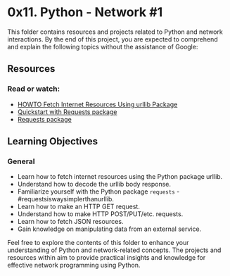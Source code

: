 # 0x11. Python - Network #1

This folder contains resources and projects related to Python and network interactions. By the end of this project, you are expected to comprehend and explain the following topics without the assistance of Google:

## Resources

### Read or watch:
- [HOWTO Fetch Internet Resources Using urllib Package](https://docs.python.org/3/howto/urllib2.html)
- [Quickstart with Requests package](https://docs.python-requests.org/en/latest/user/quickstart/)
- [Requests package](https://docs.python-requests.org/en/latest/)
  
## Learning Objectives

### General
- Learn how to fetch internet resources using the Python package urllib.
- Understand how to decode the urllib body response.
- Familiarize yourself with the Python package `requests` - #requestsiswaysimplerthanurllib.
- Learn how to make an HTTP GET request.
- Understand how to make HTTP POST/PUT/etc. requests.
- Learn how to fetch JSON resources.
- Gain knowledge on manipulating data from an external service.

Feel free to explore the contents of this folder to enhance your understanding of Python and network-related concepts. The projects and resources within aim to provide practical insights and knowledge for effective network programming using Python.
